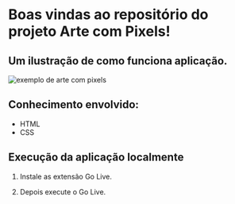 # Boas vindas ao repositório do projeto Arte com Pixels!

## Um ilustração de como funciona aplicação.

![exemplo de arte com pixels](./art-with-pixels.gif)

## Conhecimento envolvido: 

- HTML
- CSS

## Execução da aplicação localmente

1. Instale as extensão Go Live.

2. Depois execute o Go Live.
